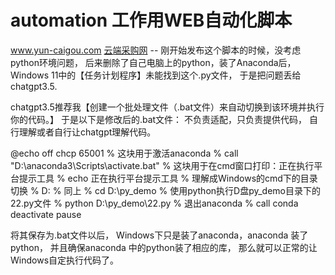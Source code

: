 # automation 工作用WEB自动化脚本
www.yun-caigou.com [云端采购网](https://raw.githubusercontent.com/xingshu1990/automation/main/yun-caigou.py)
-- 刚开始发布这个脚本的时候，没考虑python环境问题，
后来删除了自己电脑上的python，装了Anaconda后，
Windows 11中的【任务计划程序】未能找到这个.py文件，
于是把问题丢给chatgpt3.5.

chatgpt3.5推荐我【创建一个批处理文件（.bat文件）来自动切换到该环境并执行你的代码。】
于是以下是修改后的.bat文件：
不负责适配，只负责提供代码，
自行理解或者自行让chatgpt理解代码。

@echo off
chcp 65001
% 这块用于激活anaconda %
call "D:\anaconda3\Scripts\activate.bat" 
% 这块用于在cmd窗口打印：正在执行平台提示工具 %
echo 正在执行平台提示工具
% 理解成Windows的cmd下的目录切换 %
D:
% 同上 %
cd D:\py_demo
% 使用python执行D盘py_demo目录下的22.py文件 %
python D:\py_demo\22.py
% 退出anaconda %
call conda deactivate
pause

将其保存为.bat文件以后，
Windows下只是装了anaconda，anaconda 装了python，
并且确保anaconda 中的python装了相应的库，
那么就可以正常的让Windows自定执行代码了。
